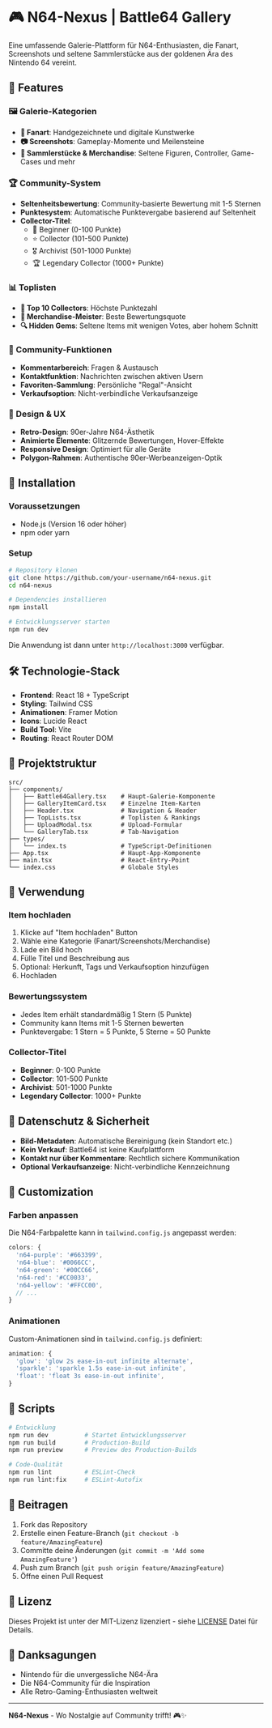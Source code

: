 # 🎮 N64-Nexus | Battle64 Gallery

Eine umfassende Galerie-Plattform für N64-Enthusiasten, die Fanart, Screenshots und seltene Sammlerstücke aus der goldenen Ära des Nintendo 64 vereint.

## 🌟 Features

### 🖼️ Galerie-Kategorien
- **🎨 Fanart**: Handgezeichnete und digitale Kunstwerke
- **📷 Screenshots**: Gameplay-Momente und Meilensteine
- **🧸 Sammlerstücke & Merchandise**: Seltene Figuren, Controller, Game-Cases und mehr

### 🏆 Community-System
- **Seltenheitsbewertung**: Community-basierte Bewertung mit 1-5 Sternen
- **Punktesystem**: Automatische Punktevergabe basierend auf Seltenheit
- **Collector-Titel**: 
  - 🌱 Beginner (0-100 Punkte)
  - ⭐ Collector (101-500 Punkte)
  - 🎖️ Archivist (501-1000 Punkte)
  - 🏆 Legendary Collector (1000+ Punkte)

### 📊 Toplisten
- **💎 Top 10 Collectors**: Höchste Punktezahl
- **🧸 Merchandise-Meister**: Beste Bewertungsquote
- **🔍 Hidden Gems**: Seltene Items mit wenigen Votes, aber hohem Schnitt

### 💬 Community-Funktionen
- **Kommentarbereich**: Fragen & Austausch
- **Kontaktfunktion**: Nachrichten zwischen aktiven Usern
- **Favoriten-Sammlung**: Persönliche "Regal"-Ansicht
- **Verkaufsoption**: Nicht-verbindliche Verkaufsanzeige

### 🎨 Design & UX
- **Retro-Design**: 90er-Jahre N64-Ästhetik
- **Animierte Elemente**: Glitzernde Bewertungen, Hover-Effekte
- **Responsive Design**: Optimiert für alle Geräte
- **Polygon-Rahmen**: Authentische 90er-Werbeanzeigen-Optik

## 🚀 Installation

### Voraussetzungen
- Node.js (Version 16 oder höher)
- npm oder yarn

### Setup
```bash
# Repository klonen
git clone https://github.com/your-username/n64-nexus.git
cd n64-nexus

# Dependencies installieren
npm install

# Entwicklungsserver starten
npm run dev
```

Die Anwendung ist dann unter `http://localhost:3000` verfügbar.

## 🛠️ Technologie-Stack

- **Frontend**: React 18 + TypeScript
- **Styling**: Tailwind CSS
- **Animationen**: Framer Motion
- **Icons**: Lucide React
- **Build Tool**: Vite
- **Routing**: React Router DOM

## 📁 Projektstruktur

```
src/
├── components/
│   ├── Battle64Gallery.tsx    # Haupt-Galerie-Komponente
│   ├── GalleryItemCard.tsx    # Einzelne Item-Karten
│   ├── Header.tsx             # Navigation & Header
│   ├── TopLists.tsx           # Toplisten & Rankings
│   ├── UploadModal.tsx        # Upload-Formular
│   └── GalleryTab.tsx         # Tab-Navigation
├── types/
│   └── index.ts               # TypeScript-Definitionen
├── App.tsx                    # Haupt-App-Komponente
├── main.tsx                   # React-Entry-Point
└── index.css                  # Globale Styles
```

## 🎯 Verwendung

### Item hochladen
1. Klicke auf "Item hochladen" Button
2. Wähle eine Kategorie (Fanart/Screenshots/Merchandise)
3. Lade ein Bild hoch
4. Fülle Titel und Beschreibung aus
5. Optional: Herkunft, Tags und Verkaufsoption hinzufügen
6. Hochladen

### Bewertungssystem
- Jedes Item erhält standardmäßig 1 Stern (5 Punkte)
- Community kann Items mit 1-5 Sternen bewerten
- Punktevergabe: 1 Stern = 5 Punkte, 5 Sterne = 50 Punkte

### Collector-Titel
- **Beginner**: 0-100 Punkte
- **Collector**: 101-500 Punkte  
- **Archivist**: 501-1000 Punkte
- **Legendary Collector**: 1000+ Punkte

## 🔐 Datenschutz & Sicherheit

- **Bild-Metadaten**: Automatische Bereinigung (kein Standort etc.)
- **Kein Verkauf**: Battle64 ist keine Kaufplattform
- **Kontakt nur über Kommentare**: Rechtlich sichere Kommunikation
- **Optional Verkaufsanzeige**: Nicht-verbindliche Kennzeichnung

## 🎨 Customization

### Farben anpassen
Die N64-Farbpalette kann in `tailwind.config.js` angepasst werden:

```javascript
colors: {
  'n64-purple': '#663399',
  'n64-blue': '#0066CC',
  'n64-green': '#00CC66',
  'n64-red': '#CC0033',
  'n64-yellow': '#FFCC00',
  // ...
}
```

### Animationen
Custom-Animationen sind in `tailwind.config.js` definiert:

```javascript
animation: {
  'glow': 'glow 2s ease-in-out infinite alternate',
  'sparkle': 'sparkle 1.5s ease-in-out infinite',
  'float': 'float 3s ease-in-out infinite',
}
```

## 📝 Scripts

```bash
# Entwicklung
npm run dev          # Startet Entwicklungsserver
npm run build        # Production-Build
npm run preview      # Preview des Production-Builds

# Code-Qualität
npm run lint         # ESLint-Check
npm run lint:fix     # ESLint-Autofix
```

## 🤝 Beitragen

1. Fork das Repository
2. Erstelle einen Feature-Branch (`git checkout -b feature/AmazingFeature`)
3. Committe deine Änderungen (`git commit -m 'Add some AmazingFeature'`)
4. Push zum Branch (`git push origin feature/AmazingFeature`)
5. Öffne einen Pull Request

## 📄 Lizenz

Dieses Projekt ist unter der MIT-Lizenz lizenziert - siehe [LICENSE](LICENSE) Datei für Details.

## 🙏 Danksagungen

- Nintendo für die unvergessliche N64-Ära
- Die N64-Community für die Inspiration
- Alle Retro-Gaming-Enthusiasten weltweit

---

**N64-Nexus** - Wo Nostalgie auf Community trifft! 🎮✨